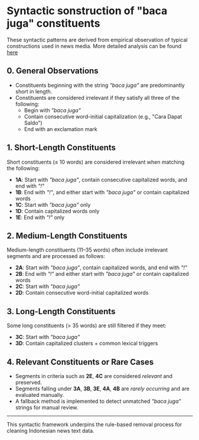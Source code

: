# Syntactic sonstruction of "baca juga" constituents

These syntactic patterns are derived from empirical observation of typical constructions used in news media. More detailed analysis can be found [here](https://github.com/alanindra/baca-juga-cleaner/blob/main/analysis.ipynb)
## 0. General Observations

- Constituents beginning with the string *"baca juga"* are predominantly short in length.
- Constituents are considered irrelevant if they satisfy all three of the following:
  - Begin with *"baca juga"*
  - Contain consecutive word-initial capitalization (e.g., "Cara Dapat Saldo")
  - End with an exclamation mark

## 1. Short-Length Constituents

Short constituents (≤ 10 words) are considered irrelevant when matching the following:

- **1A**: Start with *"baca juga"*, contain consecutive capitalized words, and end with *"!"*
- **1B**: End with *"!"*, and either start with *"baca juga"* or contain capitalized words
- **1C**: Start with *"baca juga"* only
- **1D**: Contain capitalized words only
- **1E**: End with *"!"* only

## 2. Medium-Length Constituents

Medium-length constituents (11–35 words) often include irrelevant segments and are processed as follows:

- **2A**: Start with *"baca juga"*, contain capitalized words, and end with *"!"*
- **2B**: End with *"!"* and either start with *"baca juga"* or contain capitalized words
- **2C**: Start with *"baca juga"*
- **2D**: Contain consecutive word-initial capitalized words

## 3. Long-Length Constituents

Some long constituents (> 35 words) are still filtered if they meet:

- **3C**: Start with *"baca juga"*
- **3D**: Contain capitalized clusters + common lexical triggers

## 4. Relevant Constituents or Rare Cases

- Segments in criteria such as **2E**, **4C** are considered *relevant* and preserved.
- Segments falling under **3A**, **3B**, **3E**, **4A**, **4B** are *rarely occurring* and are evaluated manually.
- A fallback method is implemented to detect unmatched *"baca juga"* strings for manual review.

---

This syntactic framework underpins the rule-based removal process for cleaning Indonesian news text data.
